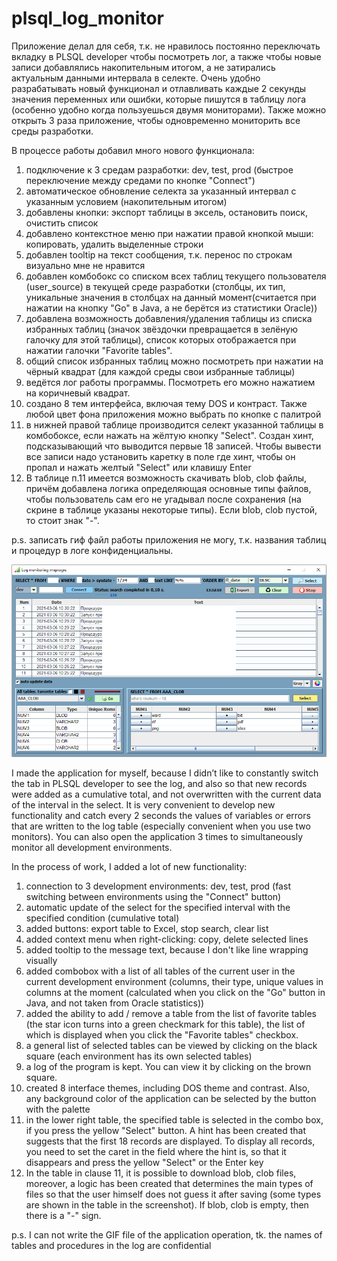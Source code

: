 # plsql_log_monitor

Приложение делал для себя, т.к. не нравилось постоянно переключать вкладку в PLSQL developer чтобы посмотреть лог, 
а также чтобы новые записи добавлялись накопительным итогом, а не затирались актуальным данными интервала в селекте. 
Очень удобно разрабатывать новый функционал и отлавливать каждые 2 секунды значения переменных или ошибки, которые пишутся в таблицу лога (особенно удобно когда пользуешься двумя мониторами). Также можно открыть 3 раза приложение, чтобы одновременно мониторить все среды разработки.

В процессе работы добавил много нового функционала:
1) подключение к 3 средам разработки: dev, test, prod (быстрое переключение между средами по кнопке "Connect")
2) автоматическое обновление селекта за указанный интервал с указанным условием (накопительным итогом)
3) добавлены кнопки: экспорт таблицы в эксель, остановить поиск, очистить список
4) добавлено контекстное меню при нажатии правой кнопкой мыши: копировать, удалить выделенные строки
5) добавлен tooltip на текст сообщения, т.к. перенос по строкам визуально мне не нравится
6) добавлен комбобокс со списком всех таблиц текущего пользователя (user_source) в текущей среде разработки (столбцы, их тип, уникальные значения в столбцах на данный момент(считается при нажатии на кнопку "Go" в Java, а не берётся из статистики Oracle))
7) добавлена возможность добавления/удаления таблицы из списка избранных таблиц (значок звёздочки превращается в зелёную галочку для этой таблицы), список которых отображается при нажатии галочки "Favorite tables".
8) общий список избранных таблиц можно посмотреть при нажатии на чёрный квадрат (для каждой среды свои избранные таблицы)
9) ведётся лог работы программы. Посмотреть его можно нажатием на коричневый квадрат.
10) создано 8 тем интерфейса, включая тему DOS и контраст. Также любой цвет фона приложения можно выбрать по кнопке с палитрой
11) в нижней правой таблице производится селект указанной таблицы в комбобоксе, если нажать на жёлтую кнопку "Select". Создан хинт, подсказывающий что выводится первые 18 записей. Чтобы вывести все записи надо установить каретку в поле где хинт, чтобы он пропал и нажать желтый "Select" или клавишу Enter
12) В таблице п.11 имеется возможность скачивать blob, clob файлы, причём добавлена логика определяющая основные типы файлов, чтобы пользователь сам его не угадывал после сохранения (на скрине в таблице указаны некоторые типы). Если blob, clob пустой, то стоит знак "-".

p.s. записать гиф файл работы приложения не могу, т.к. названия таблиц и процедур в логе конфиденциальны.

![Image alt](https://github.com/mrprogre/plsql_log_monitor/blob/master/GUI.png) 

I made the application for myself, because I didn’t like to constantly switch the tab in PLSQL developer to see the log, and also so that new records were added as a cumulative total, and not overwritten with the current data of the interval in the select. It is very convenient to develop new functionality and catch every 2 seconds the values of variables or errors that are written to the log table (especially convenient when you use two monitors). You can also open the application 3 times to simultaneously monitor all development environments.

In the process of work, I added a lot of new functionality:
1) connection to 3 development environments: dev, test, prod (fast switching between environments using the "Connect" button)
2) automatic update of the select for the specified interval with the specified condition (cumulative total)
3) added buttons: export table to Excel, stop search, clear list
4) added context menu when right-clicking: copy, delete selected lines
5) added tooltip to the message text, because I don't like line wrapping visually
6) added combobox with a list of all tables of the current user in the current development environment (columns, their type, unique values in columns at the moment (calculated when you click on the "Go" button in Java, and not taken from Oracle statistics))
7) added the ability to add / remove a table from the list of favorite tables (the star icon turns into a green checkmark for this table), the list of which is displayed when you click the "Favorite tables" checkbox.
8) a general list of selected tables can be viewed by clicking on the black square (each environment has its own selected tables)
9) a log of the program is kept. You can view it by clicking on the brown square.
10) created 8 interface themes, including DOS theme and contrast. Also, any background color of the application can be selected by the button with the palette
11) in the lower right table, the specified table is selected in the combo box, if you press the yellow "Select" button. A hint has been created that suggests that the first 18 records are displayed. To display all records, you need to set the caret in the field where the hint is, so that it disappears and press the yellow "Select" or the Enter key
12) In the table in clause 11, it is possible to download blob, clob files, moreover, a logic has been created that determines the main types of files so that the user himself does not guess it after saving (some types are shown in the table in the screenshot). If blob, clob is empty, then there is a "-" sign.

p.s. I can not write the GIF file of the application operation, tk. the names of tables and procedures in the log are confidential

